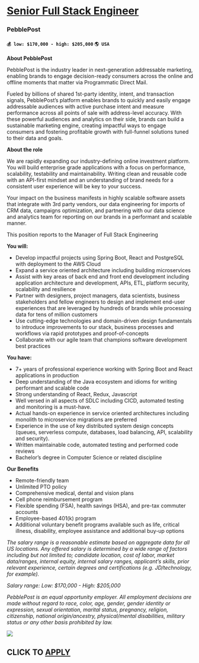 # [Senior Full Stack Engineer](https://www.remotewlb.com/apply/senior-full-stack-engineer-78650)  
### PebblePost  
#### `💰 low: $170,000 - high: $205,000` `🌎 USA`  

**About PebblePost**

PebblePost is the industry leader in next-generation addressable marketing, enabling brands to engage decision-ready consumers across the online and offline moments that matter via Programmatic Direct Mail.

Fueled by billions of shared 1st-party identity, intent, and transaction signals, PebblePost’s platform enables brands to quickly and easily engage addressable audiences with active purchase intent and measure performance across all points of sale with address-level accuracy. With these powerful audiences and analytics on their side, brands can build a sustainable marketing engine, creating impactful ways to engage consumers and fostering profitable growth with full-funnel solutions tuned to their data and goals.

**About the role**

We are rapidly expanding our industry-defining online investment platform. You will build enterprise grade applications with a focus on performance, scalability, testability and maintainability. Writing clean and reusable code with an API-first mindset and an understanding of brand needs for a consistent user experience will be key to your success.

Your impact on the business manifests in highly scalable software assets that integrate with 3rd party vendors, our data engineering for imports of CRM data, campaigns optimization, and partnering with our data science and analytics team for reporting on our brands in a performant and scalable manner.

This position reports to the Manager of Full Stack Engineering

**You will:**

  * Develop impactful projects using Spring Boot, React and PostgreSQL with deployment to the AWS Cloud 
  * Expand a service oriented architecture including building microservices
  * Assist with key areas of back end and front end development including application architecture and development, APIs, ETL, platform security, scalability and resilience
  * Partner with designers, project managers, data scientists, business stakeholders and fellow engineers to design and implement end-user experiences that are leveraged by hundreds of brands while processing data for tens of million customers
  * Use cutting-edge technologies and domain-driven design fundamentals to introduce improvements to our stack, business processes and workflows via rapid prototypes and proof-of-concepts 
  * Collaborate with our agile team that champions software development best practices

**You have:**

  * 7+ years of professional experience working with Spring Boot and React applications in production
  * Deep understanding of the Java ecosystem and idioms for writing performant and scalable code
  * Strong understanding of React, Redux, Javascript
  * Well versed in all aspects of SDLC including CICD, automated testing and monitoring is a must-have. 
  * Actual hands-on experience in service oriented architectures including monolith to microservice migrations are preferred
  * Experience in the use of key distributed system design concepts (queues, serverless compute, databases, load balancing, API, scalability and security).
  * Written maintainable code, automated testing and performed code reviews
  * Bachelor’s degree in Computer Science or related discipline

**Our Benefits**

  * Remote-friendly team
  * Unlimited PTO policy
  * Comprehensive medical, dental and vision plans
  * Cell phone reimbursement program
  * Flexible spending (FSA), health savings (HSA), and pre-tax commuter accounts
  * Employee-based 401(k) program
  * Additional voluntary benefit programs available such as life, critical illness, disability, employee assistance and additional buy-up options

_The salary range is a reasonable estimate based on aggregate data for all US locations. Any offered salary is determined by a wide range of factors including but not limited to; candidate location, cost of labor, market data/ranges, internal equity, internal salary ranges, applicant’s skills, prior relevant experience, certain degrees and certifications (e.g. JD/technology, for example)._

_Salary range: Low: $170,000 - High: $205,000_

_PebblePost is an equal opportunity employer. All employment decisions are made without regard to race, color, age, gender, gender identity or expression, sexual orientation, marital status, pregnancy, religion, citizenship, national origin/ancestry, physical/mental disabilities, military status or any other basis prohibited by law._

![](https://remotive.com/job/track/1900615/blank.gif?source=public_api)  
## CLICK TO [APPLY](https://www.remotewlb.com/apply/senior-full-stack-engineer-78650)

